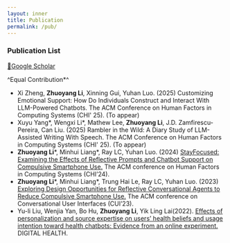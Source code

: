 ```yaml
---
layout: inner
title: Publication
permalink: /pub/
---
```


### Publication List
[🔗Google Scholar](https://scholar.google.com/citations?user=pFr4MykAAAAJ&hl=en)

^Equal Contribution\*^
- Xi Zheng, **Zhuoyang Li**, Xinning Gui, Yuhan Luo. (2025) Customizing Emotional Support: How Do Individuals Construct and Interact With LLM-Powered Chatbots. The ACM Conference on Human Factors in Computing Systems (CHI' 25). (To appear)
- Xuyu Yang\*, Wengxi Li\*, Mathew Lee, **Zhuoyang Li**, J.D. Zamfirescu-Pereira, Can Liu. (2025) Rambler in the Wild: A Diary Study of LLM-Assisted Writing With Speech. The ACM Conference on Human Factors in Computing Systems (CHI' 25). (To appear)
- **Zhuoyang Li**\*, Minhui Liang\*, Ray LC, Yuhan Luo. (2024) [StayFocused: Examining the Effects of Reflective Prompts and Chatbot Support on Compulsive Smartphone Use.](paper/StayFocused.pdf) The ACM conference on Human Factors in Computing Systems (CHI’24). 
- **Zhuoyang Li**\*, Minhui Liang\*, Trung Hai Le, Ray LC, Yuhan Luo. (2023) [Exploring Design Opportunities for Reflective Conversational Agents to Reduce Compulsive Smartphone Use.](https://doi.org/10.1145/3571884.3604305) The ACM conference on Conversational User Interfaces (CUI’23).
- Yu-li Liu, Wenjia Yan, Bo Hu, **Zhuoyang Li**, Yik Ling Lai(2022). [Effects of personalization and source expertise on users’ health beliefs and usage intention toward health chatbots: Evidence from an online experiment.](https://doi.org/10.1177/20552076221129718) DIGITAL HEALTH.
